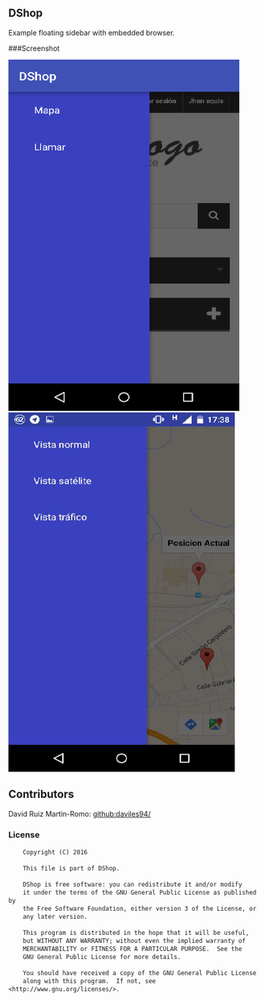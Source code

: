 ## DShop

Example floating sidebar with embedded browser.

###Screenshot

![image](sidebar1.png)
![image](sidebar2.png)


## Contributors

David Ruiz Martin-Romo: 
[github:daviles94/](https://github.com/daviles94/)

### License
```
    Copyright (C) 2016
    
	This file is part of DShop.
	
    DShop is free software: you can redistribute it and/or modify
    it under the terms of the GNU General Public License as published by
    the Free Software Foundation, either version 3 of the License, or
    any later version.
    
    This program is distributed in the hope that it will be useful,
    but WITHOUT ANY WARRANTY; without even the implied warranty of
    MERCHANTABILITY or FITNESS FOR A PARTICULAR PURPOSE.  See the
    GNU General Public License for more details.
	
	You should have received a copy of the GNU General Public License
    along with this program.  If not, see <http://www.gnu.org/licenses/>.
```
